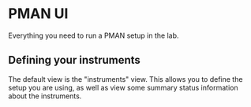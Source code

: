 # PMAN UI

Everything you need to run a PMAN setup in the lab.

## Defining your instruments

The default view is the "instruments" view. This allows you to define the setup you are using, as well as view some summary status information about the instruments.
